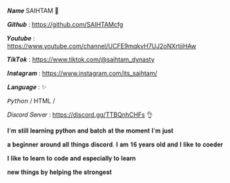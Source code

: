 𝑵𝒂𝒎𝒆 SAIHTAM 🍇

𝑮𝒊𝒕𝒉𝒖𝒃 : https://github.com/SAIHTAMcfg

𝒀𝒐𝒖𝒕𝒖𝒃𝒆 : https://www.youtube.com/channel/UCFE9mqkvH7UJ2oNXrtjjHAw

𝑻𝒊𝒌𝑻𝒐𝒌 : https://www.tiktok.com/@saihtam_dynasty

𝑰𝒏𝒔𝒕𝒂𝒈𝒓𝒂𝒎 : https://www.instagram.com/its_saihtam/


𝑳𝒂𝒏𝒈𝒖𝒂𝒈𝒆 : ✨

𝘗𝘺𝘵𝘩𝘰𝘯 /
HTML /



𝐷𝑖𝑠𝑐𝑜𝑟𝑑 𝑆𝑒𝑟𝑣𝑒𝑟 : https://discord.gg/TTBQnhCHFs 👌



𝐈'𝐦 𝐬𝐭𝐢𝐥𝐥 𝐥𝐞𝐚𝐫𝐧𝐢𝐧𝐠 𝐩𝐲𝐭𝐡𝐨𝐧 𝐚𝐧𝐝 𝐛𝐚𝐭𝐜𝐡 𝐚𝐭 𝐭𝐡𝐞 𝐦𝐨𝐦𝐞𝐧𝐭 𝐈'𝐦 𝐣𝐮𝐬𝐭 

𝐚 𝐛𝐞𝐠𝐢𝐧𝐧𝐞𝐫 𝐚𝐫𝐨𝐮𝐧𝐝 𝐚𝐥𝐥 𝐭𝐡𝐢𝐧𝐠𝐬 𝐝𝐢𝐬𝐜𝐨𝐫𝐝. 𝐈 𝐚𝐦 𝟏𝟔 𝐲𝐞𝐚𝐫𝐬 𝐨𝐥𝐝 𝐚𝐧𝐝 𝐈 𝐥𝐢𝐤𝐞 𝐭𝐨 𝐜𝐨𝐞𝐝𝐞𝐫

𝐈 𝐥𝐢𝐤𝐞 𝐭𝐨 𝐥𝐞𝐚𝐫𝐧 𝐭𝐨 𝐜𝐨𝐝𝐞 𝐚𝐧𝐝 𝐞𝐬𝐩𝐞𝐜𝐢𝐚𝐥𝐥𝐲 𝐭𝐨 𝐥𝐞𝐚𝐫𝐧

𝐧𝐞𝐰 𝐭𝐡𝐢𝐧𝐠𝐬 𝐛𝐲 𝐡𝐞𝐥𝐩𝐢𝐧𝐠 𝐭𝐡𝐞 𝐬𝐭𝐫𝐨𝐧𝐠𝐞𝐬𝐭
